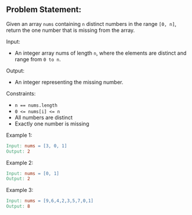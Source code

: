 ## Problem Statement:

Given an array `nums` containing `n` distinct numbers in the range `[0, n]`, return the one number that is missing from the array.

Input:

- An integer array nums of length `n`, where the elements are distinct and range from `0 to n`.

Output:

- An integer representing the missing number.

Constraints:

- `n == nums.length`
- `0 <= nums[i] <= n`
- All numbers are distinct
- Exactly one number is missing

Example 1:

```makefile
Input: nums = [3, 0, 1]
Output: 2
```

Example 2:

```makefile
Input: nums = [0, 1]
Output: 2
```

Example 3:

```makefile
Input: nums = [9,6,4,2,3,5,7,0,1]
Output: 8
```
